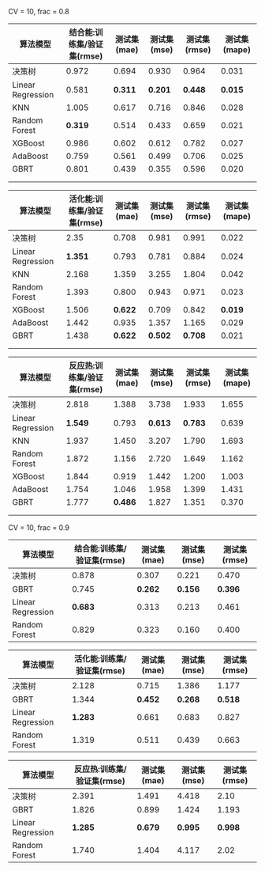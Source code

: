 CV = 10, frac = 0.8

| 算法模型          | 结合能:训练集/验证集(rmse) | 测试集(mae) | 测试集(mse) | 测试集(rmse) | 测试集(mape) |
| ----------------- | -------------------------- | ----------- | ----------- | ------------ | ------------ |
| 决策树            | 0.972                      | 0.694       | 0.930       | 0.964        | 0.031        |
| Linear Regression | 0.581                      | **0.311**   | **0.201**   | **0.448**    | **0.015**    |
| KNN               | 1.005                      | 0.617       | 0.716       | 0.846        | 0.028        |
| Random Forest     | **0.319**                  | 0.514       | 0.433       | 0.659        | 0.021        |
| XGBoost           | 0.986                      | 0.602       | 0.612       | 0.782        | 0.027        |
| AdaBoost          | 0.759                      | 0.561       | 0.499       | 0.706        | 0.025        |
| GBRT              | 0.801                      | 0.439       | 0.355       | 0.596        | 0.020        |
|                   |                            |             |             |              |              |
|                   |                            |             |             |              |              |

| 算法模型          | 活化能:训练集/验证集(rmse) | 测试集(mae) | 测试集(mse) | 测试集(rmse) | 测试集(mape) |
| ----------------- | -------------------------- | ----------- | ----------- | ------------ | ------------ |
| 决策树            | 2.35                       | 0.708       | 0.981       | 0.991        | 0.022        |
| Linear Regression | **1.351**                  | 0.793       | 0.781       | 0.884        | 0.024        |
| KNN               | 2.168                      | 1.359       | 3.255       | 1.804        | 0.042        |
| Random Forest     | 1.393                      | 0.800       | 0.943       | 0.971        | 0.023        |
| XGBoost           | 1.506                      | **0.622**   | 0.709       | 0.842        | **0.019**    |
| AdaBoost          | 1.442                      | 0.935       | 1.357       | 1.165        | 0.029        |
| GBRT              | 1.438                      | **0.622**   | **0.502**   | **0.708**    | 0.021        |
|                   |                            |             |             |              |              |
|                   |                            |             |             |              |              |

| 算法模型          | 反应热:训练集/验证集(rmse) | 测试集(mae) | 测试集(mse) | 测试集(rmse) | 测试集(mape) |
| ----------------- | -------------------------- | ----------- | ----------- | ------------ | ------------ |
| 决策树            | 2.818                      | 1.388       | 3.738       | 1.933        | 1.655        |
| Linear Regression | **1.549**                  | 0.793       | **0.613**   | **0.783**    | 0.639        |
| KNN               | 1.937                      | 1.450       | 3.207       | 1.790        | 1.693        |
| Random Forest     | 1.872                      | 1.156       | 2.720       | 1.649        | 1.162        |
| XGBoost           | 1.844                      | 0.919       | 1.442       | 1.200        | 1.003        |
| AdaBoost          | 1.754                      | 1.046       | 1.958       | 1.399        | 1.431        |
| GBRT              | 1.777                      | **0.486**   | 1.827       | 1.351        | 0.370        |
|                   |                            |             |             |              |              |
|                   |                            |             |             |              |              |

CV = 10, frac = 0.9

| 算法模型          | 结合能:训练集/验证集(rmse) | 测试集(mae) | 测试集(mse) | 测试集(rmse) |
| ----------------- | -------------------------- | ----------- | ----------- | ------------ |
| 决策树            | 0.878                      | 0.307       | 0.221       | 0.470        |
| GBRT              | 0.745                      | **0.262**   | **0.156**   | **0.396**    |
| Linear Regression | **0.683**                  | 0.313       | 0.213       | 0.461        |
| Random Forest     | 0.829                      | 0.323       | 0.160       | 0.400        |

| 算法模型          | 活化能:训练集/验证集(rmse) | 测试集(mae) | 测试集(mse) | 测试集(rmse) |
| ----------------- | -------------------------- | ----------- | ----------- | ------------ |
| 决策树            | 2.128                      | 0.715       | 1.386       | 1.177        |
| GBRT              | 1.344                      | **0.452**   | **0.268**   | **0.518**    |
| Linear Regression | **1.283**                  | 0.661       | 0.683       | 0.827        |
| Random Forest     | 1.319                      | 0.511       | 0.439       | 0.663        |

| 算法模型          | 反应热:训练集/验证集(rmse) | 测试集(mae) | 测试集(mse) | 测试集(rmse) |
| ----------------- | -------------------------- | ----------- | ----------- | ------------ |
| 决策树            | 2.391                      | 1.491       | 4.418       | 2.10         |
| GBRT              | 1.826                      | 0.899       | 1.424       | 1.193        |
| Linear Regression | **1.285**                  | **0.679**   | **0.995**   | **0.998**    |
| Random Forest     | 1.740                      | 1.404       | 4.117       | 2.02         |

##### 